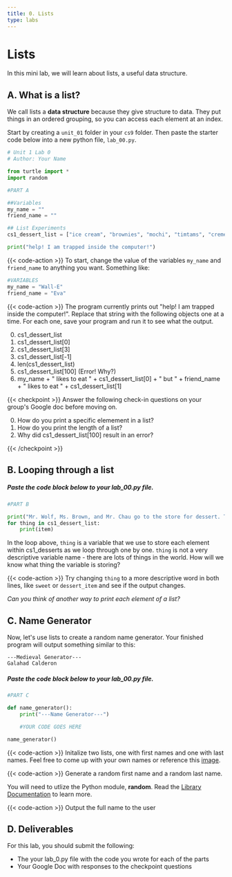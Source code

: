 ```yaml
---
title: 0. Lists
type: labs
---
```


# Lists
In this mini lab, we will learn about lists, a useful data structure. 

## A. What is a list?

We call lists a **data structure** because they give structure to data. They put things in an ordered grouping, so you can access each element at an index. 

Start by creating a `unit_01` folder in your `cs9` folder. Then paste the starter code below into a new python file, `lab_00.py`. 

```python
# Unit 1 Lab 0
# Author: Your Name

from turtle import *
import random

#PART A

##Variables
my_name = ""    
friend_name = ""

## List Experiments
cs1_dessert_list = ["ice cream", "brownies", "mochi", "timtams", "creme brulee", "mango sago", "pumpkin pie", "tiramisu", "cheesecake"]

print("help! I am trapped inside the computer!")
```

{{< code-action >}} To start, change the value of the variables `my_name` and `friend_name` to anything you want. Something like:

```python
#VARIABLES
my_name = "Wall-E"
friend_name = "Eva"
```

{{< code-action >}} The program currently prints out "help! I am trapped inside the computer!". Replace that string with the following objects one at a time. For each one, save your program and run it to see what the output.

0. cs1_dessert_list
0. cs1_dessert_list[0]
0. cs1_dessert_list[3]
0. cs1_dessert_list[-1]
0. len(cs1_dessert_list)
0. cs1_dessert_list[100] (Error! Why?)
0. my_name + " likes to eat " + cs1_dessert_list[0] + " but " + friend_name + " likes to eat " + cs1_dessert_list[1]


{{< checkpoint >}}
Answer the following check-in questions on your group's Google doc before moving on. 


0. How do you print a specific elemement in a list?
0. How do you print the length of a list? 
0. Why did cs1_dessert_list[100] result in an error? 

{{< /checkpoint >}}


## B. Looping through a list

##### *Paste the code block below to your lab_00.py file.*

```python
#PART B

print("Mr. Wolf, Ms. Brown, and Mr. Chau go to the store for dessert. They decide to buy...")
for thing in cs1_dessert_list:
    print(item)
```

In the loop above, `thing` is a variable that we use to store each element within cs1_desserts as we loop through one by one. `thing` is not a very descriptive variable name - there are lots of things in the world. How will we know what thing the variable is storing?

{{< code-action >}} Try changing `thing` to a more descriptive word in both lines, like `sweet` or `dessert_item` and see if the output changes.

*Can you think of another way to print each element of a list?*

## C. Name Generator 

Now, let's use lists to create a random name generator. Your finished program will output something similar to this:

```shell
---Medieval Generator---
Galahad Calderon
```

##### *Paste the code block below to your lab_00.py file.*

```python
#PART C

def name_generator():
    print("---Name Generator---")

    #YOUR CODE GOES HERE

name_generator()
```

{{< code-action >}} Initalize two lists, one with first names and one with last names. Feel free to come up with your own names or reference this [image](https://i.pinimg.com/564x/7e/1b/66/7e1b6694801dc8c38ce678bb49a47e6c.jpg).

{{< code-action >}} Generate a random first name and a random last name. 

You will need to utlize the Python module, **random**. Read the [Library Documentation](https://docs.python.org/3/library/random.html#module-random) to learn more. 

{{< code-action >}} Output the full name to the user


## D. Deliverables
For this lab, you should submit the following:

- The your lab_0.py file with the code you wrote for each of the parts
- Your Google Doc with responses to the checkpoint questions

